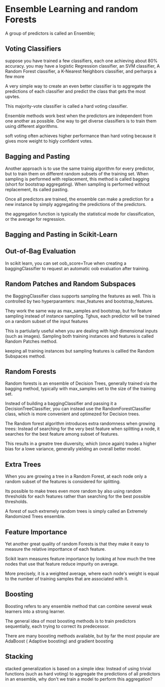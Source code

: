 # Ensemble Learning and random Forests

A group of predictors is called an Ensemble; 


## Voting Classifiers

suppose you have trained a few classifiers, each one achieving about 80% accuracy. you may have a logistic Regression classifier, an SVM classifier, A Random Forest classifier, a K-Nearest Neighbors classifier, and perharps a few more

A very simple way to create an even better classifier is to aggregate the predictions of each classifier and predict the class that gets the most upvtes.

This majority-vote classifier is called a hard voting classifier.

Ensemble methods work best when the predictors are independent from one another as possible. 
One way to get diverse classifiers is to train them using different algorithms.

soft voting often achieves higher performance than hard voting because it gives more weight to higly confident votes.

## Bagging and Pasting
Another approach is to use the same trainig algorithm for every predictor, but to train them on different random subsets of the training set. When sampling is performed with replacement, this method is called bagging (short for bootstrap aggregating). When sampling is performed without replacement, its called pasting.

Once all predictors are trained, the ensemble can make a prediction for a new instance by simply aggregating the predictions of the predictors.

the aggregation function is typically the statistical mode for classification, or the average for regression.

## Bagging and Pasting in Scikit-Learn


## Out-of-Bag Evaluation

In scikit learn, you can set oob_score=True when creating a baggingClassifier to request an automatic oob evaluation after training.


## Random Patches and Random Subspaces

the BaggingClassifier class supports sampling the features as well. This is controlled by two hyperparamters: max_features and bootstrap_features. 

They work the same way as max_samples and bootstrap, but for feature sampling instead of instance sampling. Tghus, each predictor will be trained on a random subset of the input features

This is partiularly useful when you are dealing with high dimensional inputs (such as images). Sampling both training instances and features is called Random Patches method.


keeping all training instances but sampling features is callled the Random Subspaces method.


## Random Forests

Random forests is an ensemble of Decision Trees, generally trained via the bagging method, typically with max_samples set to the size of the training set. 

Instead of building a baggingClassifier and passing it a DecisionTreeClassifier, you can instead use the RandomForestClassifier class, which is more convenient and optimezed for Decision trees.


The Random forest algorithm introduces extra randomness when growing trees: Instead of searching for the very best feature when splitting a node, it searches for the best feature among subset of features.

This results in a greatre tree diuversity, which (once again) trades a higher bias for a lowe variance, generally yielding an overall better model.



## Extra Trees

When you are growing a tree in a Random Forest, at each node only a random subset of the features is considered for splitting.

Its possible to make trees even more random by also using random thresholds for each features rather than searching for the best possible thresholds.

A forest of such extremely random trees is simply called an Extremely Randomized Trees ensemble.


## Feature Importance

Yet another great quality of random Forests is that they make it easy to measure the relative importtance of each feature. 

Scikit learn measures feature importance by looking at how much the tree nodes that use that feature reduce impurity on average. 

More precisely, it is a weighted average, where each node's weight is equal to the number of training samples that are associated with it.


## Boosting

Boosting refers to any ensemble method that can combine several weak learners into a strong learner.

The general idea of most boosting methods is to train predictors sequentially, each trying to correct its predecessor.

There are many boosting methods available, but by far the most popular are AdaBoost ( Adaptive boosting) and gradient boosting


## Stacking

stacked generalization is based on a simple idea: Instead of using trivial functions (such as hard voting) to aggregate the predictions of all predictors in an ensemble, why don't we train a model to perform this aggregation?


